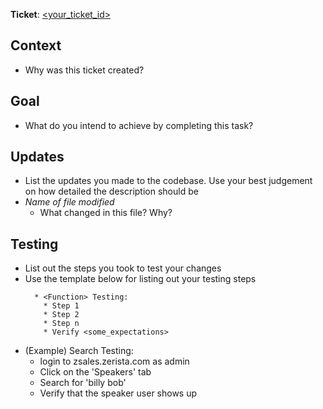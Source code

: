 **Ticket**: [<your_ticket_id>](https://jira.simpleviewtools.com/browse/<your_ticket_id>)

## Context

* Why was this ticket created?

## Goal

* What do you intend to achieve by completing this task?

## Updates

* List the updates you made to the codebase. Use your best judgement on how detailed the description should be
* *Name of file modified*
  * What changed in this file? Why?

## Testing

* List out the steps you took to test your changes
* Use the template below for listing out your testing steps
  ```
    * <Function> Testing:
      * Step 1
      * Step 2
      * Step n
      * Verify <some_expectations>
  ```
* (Example) Search Testing:
  * login to zsales.zerista.com as admin
  * Click on the 'Speakers' tab
  * Search for 'billy bob'
  * Verify that the speaker user shows up
